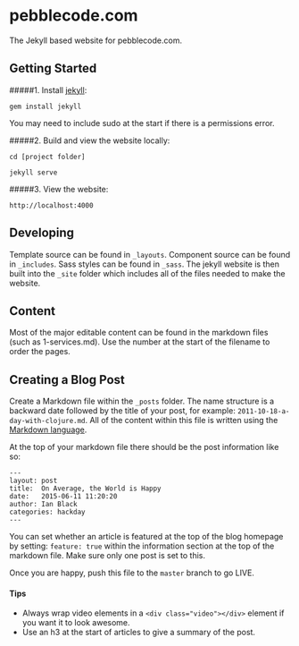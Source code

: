 # pebblecode.com

The Jekyll based website for pebblecode.com.

## Getting Started

#####1. Install [jekyll](http://jekyllrb.com/):

`gem install jekyll`


You may need to include sudo at the start if there is a permissions error.


#####2. Build and view the website locally:

`cd [project folder]`

`jekyll serve`


#####3. View the website:

`http://localhost:4000`

## Developing
Template source can be found in `_layouts`. Component source can be found in `_includes`. Sass styles can be found in `_sass`. The jekyll website is then built into the `_site` folder which includes all of the files needed to make the website.

## Content
Most of the major editable content can be found in the markdown files (such as 1-services.md). Use the number at the start of the filename to order the pages.


## Creating a Blog Post
Create a Markdown file within the `_posts` folder. The name structure is a backward date followed by the title of your post, for example: `2011-10-18-a-day-with-clojure.md`. All of the content within this file is written using the [Markdown language](http://daringfireball.net/projects/markdown/syntax). 

At the top of your markdown file there should be the post information like so:

```
---
layout: post
title:  On Average, the World is Happy
date:   2015-06-11 11:20:20
author: Ian Black
categories: hackday
---
```

You can set whether an article is featured at the top of the blog homepage by setting: `feature: true` within the information section at the top of the markdown file. Make sure only one post is set to this.

Once you are happy, push this file to the `master` branch to go LIVE.

#### Tips
- Always wrap video elements in a `<div class="video"></div>` element if you want it to look awesome.
- Use an h3 at the start of articles to give a summary of the post.
